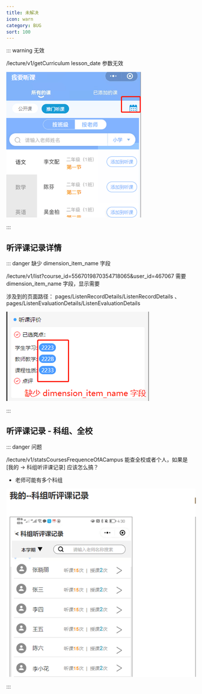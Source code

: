 ```yaml
---
title: 未解决
icon: warn
category: BUG
sort: 100
---
```


::: warning 无效

/lecture/v1/getCurriculum lesson_date 参数无效

![](./image/ToListenClass3.png)

:::

## 听评课记录详情

::: danger 缺少 dimension_item_name 字段

/lecture/v1/list?course_id=5567019870354718065&user_id=467067 需要 dimension_item_name 字段，显示需要

涉及到的页面路径： pages/ListenRecordDetails/ListenRecordDetails 、 pages/ListenEvaluationDetails/ListenEvaluationDetails

![](./image/ListenRecordDetails.png)

:::

## 听评课记录 - 科组、全校

::: danger 问题

/lecture/v1/statsCoursesFrequenceOfACampus 能查全校或者个人，如果是 [我的 -> 科组听评课记录] 应该怎么搞？

- 老师可能有多个科组

![](./image/ListenEvaluationList.png)

:::

<!-- ## 我要听课 -> 推门听课

[需求详情 | 原型](https://oe3lc5.axshare.com/#id=ap5y1y&p=我要听课&g=1)

::: warning 缺少

api `/lecture/v1/listenlist` 缺少[学段][班级][科目][关键字][日期]过滤

![](./image/ToListenClass2.png)

![](./image/ToListenClass.png)

::: -->

<!-- ## 统计

### [我的-校领导]我的评课统计、钉钉评课记录、查看钉钉评课记录

[详情请点击](https://oe3lc5.axshare.com/#id=co74ar&p=%E6%88%91%E7%9A%84-%E6%99%AE%E9%80%9A%E8%80%81%E5%B8%88&g=1)

### [我的-科组长]科组评课统计、科组听评课记录

[详情请点击](https://oe3lc5.axshare.com/#id=x4o7fc&p=%E6%88%91%E7%9A%84-%E7%A7%91%E7%BB%84%E9%95%BF&g=1)

[科组听评课记录 api](https://doc.shenduedu.com/#/%E5%B0%8F%CF%80%E6%99%BA%E5%90%AC/%E7%BB%9F%E8%AE%A1/%E7%BB%9F%E8%AE%A1%E6%A0%A1%E5%8C%BA%E6%89%80%E6%9C%89%E6%95%99%E5%B8%88%E7%9A%84%E6%8E%88%E8%AF%BE%E5%92%8C%E5%90%AC%E8%AF%BE%E6%AC%A1%E6%95%B0)

### [我的-校领导]全校评课统计、全校听评课记录

[详情请点击](https://oe3lc5.axshare.com/#id=12awli&p=%E6%88%91%E7%9A%84-%E6%A0%A1%E9%A2%86%E5%AF%BC&g=1)
 -->

